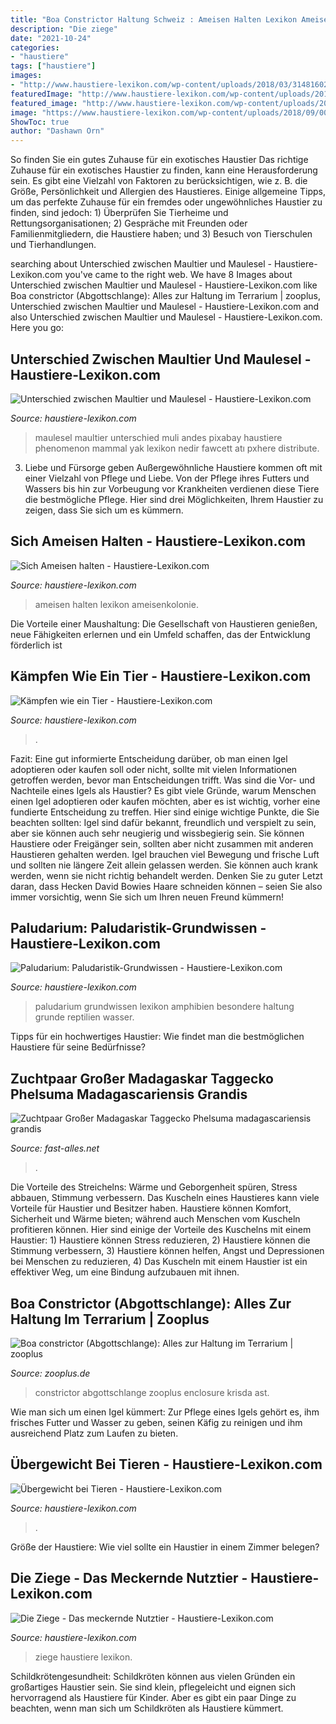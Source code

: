```yaml
---
title: "Boa Constrictor Haltung Schweiz : Ameisen Halten Lexikon Ameisenkolonie"
description: "Die ziege"
date: "2021-10-24"
categories:
- "haustiere"
tags: ["haustiere"]
images:
- "http://www.haustiere-lexikon.com/wp-content/uploads/2018/03/3148160241.jpg"
featuredImage: "http://www.haustiere-lexikon.com/wp-content/uploads/2019/07/00-Titelbild-4-768x441.jpg"
featured_image: "http://www.haustiere-lexikon.com/wp-content/uploads/2017/01/Paludarium.jpg"
image: "https://www.haustiere-lexikon.com/wp-content/uploads/2018/09/00-Titelbild-11.jpg"
ShowToc: true
author: "Dashawn Orn"
---
```



So finden Sie ein gutes Zuhause für ein exotisches Haustier
Das richtige Zuhause für ein exotisches Haustier zu finden, kann eine Herausforderung sein. Es gibt eine Vielzahl von Faktoren zu berücksichtigen, wie z. B. die Größe, Persönlichkeit und Allergien des Haustieres. Einige allgemeine Tipps, um das perfekte Zuhause für ein fremdes oder ungewöhnliches Haustier zu finden, sind jedoch: 1) Überprüfen Sie Tierheime und Rettungsorganisationen; 2) Gespräche mit Freunden oder Familienmitgliedern, die Haustiere haben; und 3) Besuch von Tierschulen und Tierhandlungen.

	

		
searching about Unterschied zwischen Maultier und Maulesel - Haustiere-Lexikon.com you've came to the right web. We have 8 Images about Unterschied zwischen Maultier und Maulesel - Haustiere-Lexikon.com like Boa constrictor (Abgottschlange): Alles zur Haltung im Terrarium | zooplus, Unterschied zwischen Maultier und Maulesel - Haustiere-Lexikon.com and also Unterschied zwischen Maultier und Maulesel - Haustiere-Lexikon.com. Here you go:
		
    
## Unterschied Zwischen Maultier Und Maulesel - Haustiere-Lexikon.com

<img loading=lazy src="http://www.haustiere-lexikon.com/wp-content/uploads/2017/06/Unterschied-Maultier-Maulesel.jpg" onerror="this.onerror=null;this.src='https://tse3.mm.bing.net/th?id=OIP.pQOA91w8XpjZlZEUKlwFlAHaFj&amp;pid=15.1';" alt="Unterschied zwischen Maultier und Maulesel - Haustiere-Lexikon.com">

_Source: haustiere-lexikon.com_

>maulesel maultier unterschied muli andes pixabay haustiere phenomenon mammal yak lexikon nedir fawcett atı pxhere distribute. 

	

3. Liebe und Fürsorge geben
Außergewöhnliche Haustiere kommen oft mit einer Vielzahl von Pflege und Liebe. Von der Pflege ihres Futters und Wassers bis hin zur Vorbeugung vor Krankheiten verdienen diese Tiere die bestmögliche Pflege. Hier sind drei Möglichkeiten, Ihrem Haustier zu zeigen, dass Sie sich um es kümmern.

    
## Sich Ameisen Halten - Haustiere-Lexikon.com

<img loading=lazy src="http://www.haustiere-lexikon.com/wp-content/uploads/2018/06/12402497602-300x225.jpg" onerror="this.onerror=null;this.src='https://tse2.mm.bing.net/th?id=OIP.0I3U_Cvqh1H93xR6vJ5zgQAAAA&amp;pid=15.1';" alt="Sich Ameisen halten - Haustiere-Lexikon.com">

_Source: haustiere-lexikon.com_

>ameisen halten lexikon ameisenkolonie. 

	

Die Vorteile einer Maushaltung: Die Gesellschaft von Haustieren genießen, neue Fähigkeiten erlernen und ein Umfeld schaffen, das der Entwicklung förderlich ist

    
## Kämpfen Wie Ein Tier - Haustiere-Lexikon.com

<img loading=lazy src="http://www.haustiere-lexikon.com/wp-content/uploads/2019/07/00-Titelbild-4-768x441.jpg" onerror="this.onerror=null;this.src='https://tse2.mm.bing.net/th?id=OIP.Fd-eo5TagulaNxYcgfuZWwHaEQ&amp;pid=15.1';" alt="Kämpfen wie ein Tier - Haustiere-Lexikon.com">

_Source: haustiere-lexikon.com_

>. 

	

Fazit: Eine gut informierte Entscheidung darüber, ob man einen Igel adoptieren oder kaufen soll oder nicht, sollte mit vielen Informationen getroffen werden, bevor man Entscheidungen trifft.
Was sind die Vor- und Nachteile eines Igels als Haustier? Es gibt viele Gründe, warum Menschen einen Igel adoptieren oder kaufen möchten, aber es ist wichtig, vorher eine fundierte Entscheidung zu treffen. Hier sind einige wichtige Punkte, die Sie beachten sollten: Igel sind dafür bekannt, freundlich und verspielt zu sein, aber sie können auch sehr neugierig und wissbegierig sein. Sie können Haustiere oder Freigänger sein, sollten aber nicht zusammen mit anderen Haustieren gehalten werden. Igel brauchen viel Bewegung und frische Luft und sollten nie längere Zeit allein gelassen werden. Sie können auch krank werden, wenn sie nicht richtig behandelt werden. Denken Sie zu guter Letzt daran, dass Hecken David Bowies Haare schneiden können – seien Sie also immer vorsichtig, wenn Sie sich um Ihren neuen Freund kümmern!

    
## Paludarium: Paludaristik-Grundwissen - Haustiere-Lexikon.com

<img loading=lazy src="http://www.haustiere-lexikon.com/wp-content/uploads/2017/01/Paludarium.jpg" onerror="this.onerror=null;this.src='https://tse4.mm.bing.net/th?id=OIP.Ot5r_4KUps9wE8uKfxgFVAHaFj&amp;pid=15.1';" alt="Paludarium: Paludaristik-Grundwissen - Haustiere-Lexikon.com">

_Source: haustiere-lexikon.com_

>paludarium grundwissen lexikon amphibien besondere haltung grunde reptilien wasser. 

	

Tipps für ein hochwertiges Haustier: Wie findet man die bestmöglichen Haustiere für seine Bedürfnisse?

    
## Zuchtpaar Großer Madagaskar Taggecko Phelsuma Madagascariensis Grandis

<img loading=lazy src="https://www.fast-alles.net/pictures/156129.jpg" onerror="this.onerror=null;this.src='https://tse1.mm.bing.net/th?id=OIP.zNlY3OHr9uqNeZx_taKEZwDhEs&amp;pid=15.1';" alt="Zuchtpaar Großer Madagaskar Taggecko Phelsuma madagascariensis grandis">

_Source: fast-alles.net_

>. 

	

Die Vorteile des Streichelns: Wärme und Geborgenheit spüren, Stress abbauen, Stimmung verbessern.
Das Kuscheln eines Haustieres kann viele Vorteile für Haustier und Besitzer haben. Haustiere können Komfort, Sicherheit und Wärme bieten; während auch Menschen vom Kuscheln profitieren können. Hier sind einige der Vorteile des Kuschelns mit einem Haustier: 1) Haustiere können Stress reduzieren, 2) Haustiere können die Stimmung verbessern, 3) Haustiere können helfen, Angst und Depressionen bei Menschen zu reduzieren, 4) Das Kuscheln mit einem Haustier ist ein effektiver Weg, um eine Bindung aufzubauen mit ihnen.

    
## Boa Constrictor (Abgottschlange): Alles Zur Haltung Im Terrarium | Zooplus

<img loading=lazy src="https://www.zooplus.de/magazin/wp-content/uploads/2020/06/königsboa-ast-terrarium.jpeg" onerror="this.onerror=null;this.src='https://tse3.mm.bing.net/th?id=OIP.jrtiV2ljWHQ0Un7aPAkpBQHaE8&amp;pid=15.1';" alt="Boa constrictor (Abgottschlange): Alles zur Haltung im Terrarium | zooplus">

_Source: zooplus.de_

>constrictor abgottschlange zooplus enclosure krisda ast. 

	

Wie man sich um einen Igel kümmert: Zur Pflege eines Igels gehört es, ihm frisches Futter und Wasser zu geben, seinen Käfig zu reinigen und ihm ausreichend Platz zum Laufen zu bieten.

    
## Übergewicht Bei Tieren - Haustiere-Lexikon.com

<img loading=lazy src="http://www.haustiere-lexikon.com/wp-content/uploads/2018/03/3148160241.jpg" onerror="this.onerror=null;this.src='https://tse2.mm.bing.net/th?id=OIP.e3woaq1fhZqbrXhS8nhccAHaEK&amp;pid=15.1';" alt="Übergewicht bei Tieren - Haustiere-Lexikon.com">

_Source: haustiere-lexikon.com_

>. 

	

Größe der Haustiere: Wie viel sollte ein Haustier in einem Zimmer belegen?

    
## Die Ziege - Das Meckernde Nutztier - Haustiere-Lexikon.com

<img loading=lazy src="https://www.haustiere-lexikon.com/wp-content/uploads/2018/09/00-Titelbild-11.jpg" onerror="this.onerror=null;this.src='https://tse3.mm.bing.net/th?id=OIP.x8TCMvjM5R3NnEDZk3wnEQHaE8&amp;pid=15.1';" alt="Die Ziege - Das meckernde Nutztier - Haustiere-Lexikon.com">

_Source: haustiere-lexikon.com_

>ziege haustiere lexikon. 

	

Schildkrötengesundheit:
Schildkröten können aus vielen Gründen ein großartiges Haustier sein. Sie sind klein, pflegeleicht und eignen sich hervorragend als Haustiere für Kinder. Aber es gibt ein paar Dinge zu beachten, wenn man sich um Schildkröten als Haustiere kümmert.

